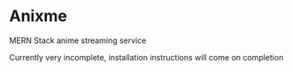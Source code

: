 # Anixme

MERN Stack anime streaming service

Currently very incomplete, installation instructions will come on completion
